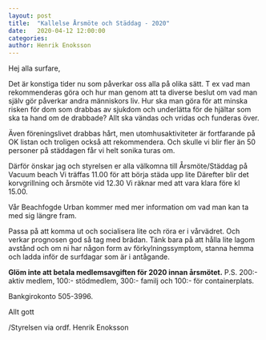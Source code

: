 ```yaml
---
layout: post
title:  "Kallelse Årsmöte och Städdag - 2020"
date:   2020-04-12 12:00:00
categories: 
author: Henrik Enoksson
---
```

Hej alla surfare,

Det är konstiga tider nu som påverkar oss alla på olika sätt. T ex vad man rekommenderas göra och hur man genom att ta diverse beslut om vad man själv gör påverkar andra människors liv. Hur ska man göra för att minska risken för dom som drabbas av sjukdom och underlätta för de hjältar som ska ta hand om de drabbade? Allt ska vändas och vridas och funderas över.

Även föreningslivet drabbas hårt, men utomhusaktiviteter är fortfarande på OK listan och troligen också att rekommendera. Och skulle vi blir fler än 50 personer på städdagen får vi helt sonika turas om.

Därför önskar jag och styrelsen er alla välkomna till Årsmöte/Städdag på Vacuum beach
Vi träffas 11.00 för att börja städa upp lite
Därefter blir det korvgrillning och årsmöte vid 12.30
Vi räknar med att vara klara före kl 15.00.

Vår Beachfogde Urban kommer med mer information om vad man kan ta med sig längre fram.

Passa på att komma ut och socialisera lite och röra er i vårvädret. Och verkar prognosen god så tag med brädan. Tänk bara på att hålla lite lagom avstånd och om ni har någon form av förkylningssymptom, stanna hemma och ladda inför de surfdagar som är i antågande.

**Glöm inte att betala medlemsavgiften för 2020 innan årsmötet.**
P.S. 200:- aktiv medlem, 100:- stödmedlem, 300:- familj och 100:- för containerplats.

Bankgirokonto 505-3996.

Allt gott

/Styrelsen via ordf. Henrik Enoksson
















